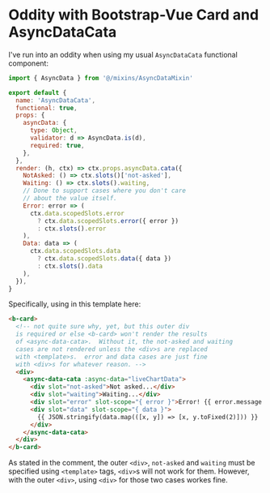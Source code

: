 Oddity with Bootstrap-Vue Card and AsyncDataCata
================================================

I've run into an oddity when using my usual `AsyncDataCata` functional component:

```js
import { AsyncData } from '@/mixins/AsyncDataMixin'

export default {
  name: 'AsyncDataCata',
  functional: true,
  props: {
    asyncData: {
      type: Object,
      validator: d => AsyncData.is(d),
      required: true,
    },
  },
  render: (h, ctx) => ctx.props.asyncData.cata({
    NotAsked: () => ctx.slots()['not-asked'],
    Waiting: () => ctx.slots().waiting,
    // Done to support cases where you don't care
    // about the value itself.
    Error: error => (
      ctx.data.scopedSlots.error
        ? ctx.data.scopedSlots.error({ error })
        : ctx.slots().error
    ),
    Data: data => (
      ctx.data.scopedSlots.data
        ? ctx.data.scopedSlots.data({ data })
        : ctx.slots().data
    ),
  }),
}
```

Specifically, using in this template here:

```html
<b-card>
  <!-- not quite sure why, yet, but this outer div
  is required or else <b-card> won't render the results
  of <async-data-cata>.  Without it, the not-asked and waiting
  cases are not rendered unless the <div>s are replaced
  with <template>s.  error and data cases are just fine
  with <div>s for whatever reason. -->
  <div>
    <async-data-cata :async-data="liveChartData">
      <div slot="not-asked">Not asked...</div>
      <div slot="waiting">Waiting...</div>
      <div slot="error" slot-scope="{ error }">Error! {{ error.message }}</div>
      <div slot="data" slot-scope="{ data }">
        {{ JSON.stringify(data.map(([x, y]) => [x, y.toFixed(2)])) }}
      </div>
    </async-data-cata>
  </div>
</b-card>
```

As stated in the comment, the outer `<div>`, `not-asked` and `waiting` must be specified using `<template>` tags, `<div>`s will not work for them.  However, with the outer `<div>`, using `<div>` for those two cases workes fine.
